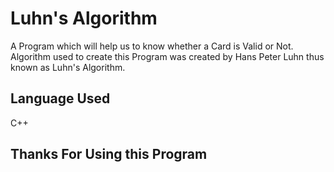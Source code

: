 # Luhn's Algorithm

A Program which will help us to know whether a Card is Valid or Not.
Algorithm used to create this Program was created by Hans Peter Luhn thus known as Luhn's Algorithm.

## Language Used
C++

## Thanks For Using this Program

